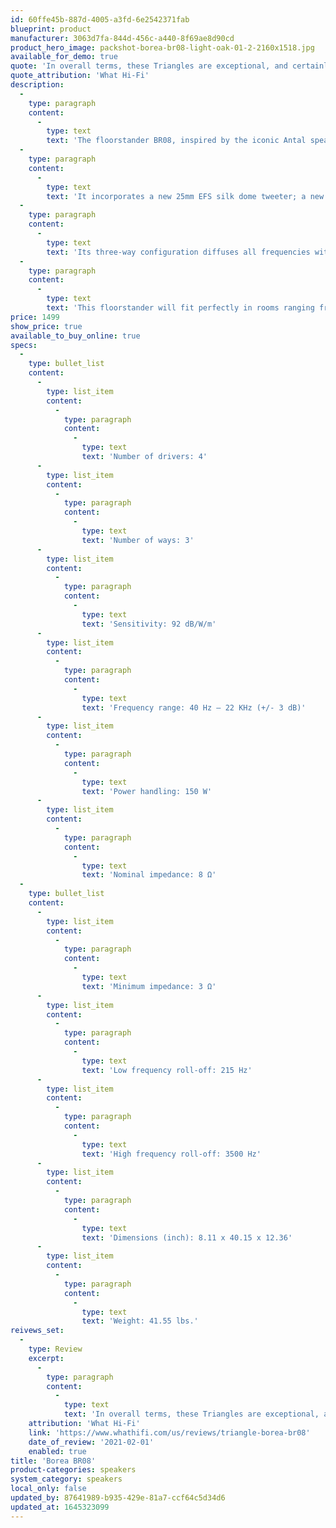 ```yaml
---
id: 60ffe45b-887d-4005-a3fd-6e2542371fab
blueprint: product
manufacturer: 3063d7fa-844d-456c-a440-8f69ae8d90cd
product_hero_image: packshot-borea-br08-light-oak-01-2-2160x1518.jpg
available_for_demo: true
quote: 'In overall terms, these Triangles are exceptional, and certainly good enough to challenge the very best at this price. They’re happy playing all genres of music and do it with a charm that’s addictive. We advise listening to them before buying any other floor-standers at this price. You’ll be thankful you did.'
quote_attribution: 'What Hi-Fi'
description:
  -
    type: paragraph
    content:
      -
        type: text
        text: 'The floorstander BR08, inspired by the iconic Antal speaker, was the reference model throughout the design of the Borea range. Elegant three-way floorstander with 4 transducers, it is one of the most appreciated high-fidelity models.'
  -
    type: paragraph
    content:
      -
        type: text
        text: 'It incorporates a new 25mm EFS silk dome tweeter; a new 16cm midrange with a brand-new profile, based on the research on the natural cellulose paper used before in the Esprit Ez; and two new 16cm bass drivers in fiberglass.'
  -
    type: paragraph
    content:
      -
        type: text
        text: 'Its three-way configuration diffuses all frequencies with no interference between the transducers, producing precise voices and instruments.'
  -
    type: paragraph
    content:
      -
        type: text
        text: 'This floorstander will fit perfectly in rooms ranging from 20 to 40 cubic feet.'
price: 1499
show_price: true
available_to_buy_online: true
specs:
  -
    type: bullet_list
    content:
      -
        type: list_item
        content:
          -
            type: paragraph
            content:
              -
                type: text
                text: 'Number of drivers: 4'
      -
        type: list_item
        content:
          -
            type: paragraph
            content:
              -
                type: text
                text: 'Number of ways: 3'
      -
        type: list_item
        content:
          -
            type: paragraph
            content:
              -
                type: text
                text: 'Sensitivity: 92 dB/W/m'
      -
        type: list_item
        content:
          -
            type: paragraph
            content:
              -
                type: text
                text: 'Frequency range: 40 Hz – 22 KHz (+/- 3 dB)'
      -
        type: list_item
        content:
          -
            type: paragraph
            content:
              -
                type: text
                text: 'Power handling: 150 W'
      -
        type: list_item
        content:
          -
            type: paragraph
            content:
              -
                type: text
                text: 'Nominal impedance: 8 Ω'
  -
    type: bullet_list
    content:
      -
        type: list_item
        content:
          -
            type: paragraph
            content:
              -
                type: text
                text: 'Minimum impedance: 3 Ω'
      -
        type: list_item
        content:
          -
            type: paragraph
            content:
              -
                type: text
                text: 'Low frequency roll-off: 215 Hz'
      -
        type: list_item
        content:
          -
            type: paragraph
            content:
              -
                type: text
                text: 'High frequency roll-off: 3500 Hz'
      -
        type: list_item
        content:
          -
            type: paragraph
            content:
              -
                type: text
                text: 'Dimensions (inch): 8.11 x 40.15 x 12.36'
      -
        type: list_item
        content:
          -
            type: paragraph
            content:
              -
                type: text
                text: 'Weight: 41.55 lbs.'
reivews_set:
  -
    type: Review
    excerpt:
      -
        type: paragraph
        content:
          -
            type: text
            text: 'In overall terms, these Triangles are exceptional, and certainly good enough to challenge the very best at this price. They’re happy playing all genres of music and do it with a charm that’s addictive. We advise listening to them before buying any other floor-standers at this price. You’ll be thankful you did.'
    attribution: 'What Hi-Fi'
    link: 'https://www.whathifi.com/us/reviews/triangle-borea-br08'
    date_of_review: '2021-02-01'
    enabled: true
title: 'Borea BR08'
product-categories: speakers
system_category: speakers
local_only: false
updated_by: 87641989-b935-429e-81a7-ccf64c5d34d6
updated_at: 1645323099
---
```

